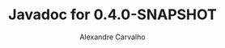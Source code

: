 ---
title: Javadoc for 0.4.0-SNAPSHOT
author: Alexandre Carvalho
menu_title: 0.4.0-SNAPSHOT
category: javadoc_docs
layout: iframe
iframe_url: /docs/0.4.0-SNAPSHOT/javadoc/overview-summary.html
order: 6
---